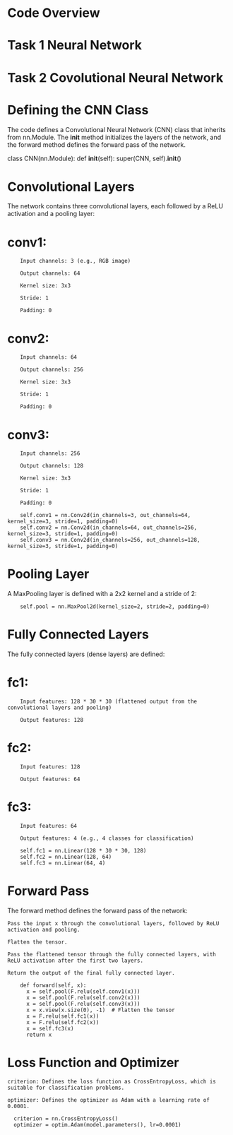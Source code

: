 # Code Overview

# Task 1 Neural Network



# Task 2 Covolutional Neural Network

# Defining the CNN Class

The code defines a Convolutional Neural Network (CNN) class that inherits from nn.Module. The __init__ method initializes the layers of the network, and the forward method defines the forward pass of the network.

class CNN(nn.Module):
    def __init__(self):
        super(CNN, self).__init__()


# Convolutional Layers

The network contains three convolutional layers, each followed by a ReLU activation and a pooling layer:

#    conv1:

        Input channels: 3 (e.g., RGB image)

        Output channels: 64

        Kernel size: 3x3

        Stride: 1

        Padding: 0

#    conv2:

        Input channels: 64

        Output channels: 256

        Kernel size: 3x3

        Stride: 1

        Padding: 0

#    conv3:

        Input channels: 256

        Output channels: 128

        Kernel size: 3x3

        Stride: 1

        Padding: 0

        self.conv1 = nn.Conv2d(in_channels=3, out_channels=64, kernel_size=3, stride=1, padding=0)
        self.conv2 = nn.Conv2d(in_channels=64, out_channels=256, kernel_size=3, stride=1, padding=0)
        self.conv3 = nn.Conv2d(in_channels=256, out_channels=128, kernel_size=3, stride=1, padding=0)

#  Pooling Layer

A MaxPooling layer is defined with a 2x2 kernel and a stride of 2:

        self.pool = nn.MaxPool2d(kernel_size=2, stride=2, padding=0)

# Fully Connected Layers

The fully connected layers (dense layers) are defined:

#    fc1:

        Input features: 128 * 30 * 30 (flattened output from the convolutional layers and pooling)

        Output features: 128

#    fc2:

        Input features: 128

        Output features: 64

#    fc3:

        Input features: 64

        Output features: 4 (e.g., 4 classes for classification)

        self.fc1 = nn.Linear(128 * 30 * 30, 128)
        self.fc2 = nn.Linear(128, 64)
        self.fc3 = nn.Linear(64, 4)


 # Forward Pass

 The forward method defines the forward pass of the network:

    Pass the input x through the convolutional layers, followed by ReLU activation and pooling.

    Flatten the tensor.

    Pass the flattened tensor through the fully connected layers, with ReLU activation after the first two layers.

    Return the output of the final fully connected layer.

        def forward(self, x):
          x = self.pool(F.relu(self.conv1(x)))
          x = self.pool(F.relu(self.conv2(x)))
          x = self.pool(F.relu(self.conv3(x)))
          x = x.view(x.size(0), -1)  # Flatten the tensor
          x = F.relu(self.fc1(x))
          x = F.relu(self.fc2(x))
          x = self.fc3(x)
          return x

# Loss Function and Optimizer

    criterion: Defines the loss function as CrossEntropyLoss, which is suitable for classification problems.

    optimizer: Defines the optimizer as Adam with a learning rate of 0.0001.

      criterion = nn.CrossEntropyLoss()
      optimizer = optim.Adam(model.parameters(), lr=0.0001)


